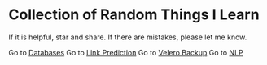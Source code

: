 # Collection of Random Things I Learn

If it is helpful, star and share. If there are mistakes, please let me know. 

Go to [Databases](databases.md)
Go to [Link Prediction](linkPrediction.md)
Go to [Velero Backup](/velero-backup/backup.md)
Go to [NLP](/nlp/README.md)
